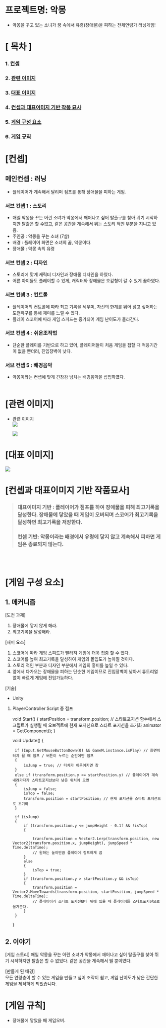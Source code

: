 # 프로젝트명: 악몽
- 악몽을 꾸고 있는 소녀가 꿈 속에서 유령(장애물)을 피하는 전체연령가 러닝게임!

# [ 목차 ]
### 1. [컨셉](#컨셉)
### 2. [관련 이미지](#관련-이미지)
### 3. [대표 이미지](#대표-이미지)
### 4. [컨셉과 대표이미지 기반 작품 묘사](#컨셉과-대표이미지-기반-작품묘사)
### 5. [게임 구성 요소](#게임-구성-요소)
### 6. [게임 규칙](#게임-규칙)

# [컨셉]

## 메인컨셉 : 러닝

- 플레이어가 계속해서 달리며 점프를 통해 장애물을 피하는 게임.

### 서브 컨셉 1 : 스토리

- 매일 악몽을 꾸는 어린 소녀가 악몽에서 깨어나고 싶어 탈출구를 찾아 뛰기 시작하지만 탈출은 할 수없고, 같은 공간을 계속해서 뛰는 스토리 적인 부분을 지니고 있음.
- 주인공 : 악몽을 꾸는 소녀 (7살)
- 배경 : 플레이어 화면은 소녀의 꿈, 악몽이다.
- 장애물 : 악몽 속의 유령

### 서브 컨셉 2 : 디자인

- 스토리에 맞게 캐릭터 디자인과 장애물 디자인을 하였다.
- 어른 아이들도 플레이할 수 있게, 캐릭터와 장애물은 호감형이 갈 수 있게 끔하였다.

### 서브 컨셉 3 : 컨트롤

- 플레이어의 컨트롤에 따라 최고 기록을 세우며, 자신의 한계를 뛰어 넘고 싶어하는 도전욕구를 통해 재미를 느낄 수 있다.
- 플레이 스코어에 따라 게임 스피드는 증가되어 게임 난이도가 올라간다.

### 서브 컨셉 4 : 쉬운조작법

- 단순한 플레이를 기반으로 하고 있어, 플레이어들이 처음 게임을 접할 때 적응기간이 없을 뿐더러, 진입장벽이 낮다.

### 서브 컨셉 5 : 배경음악
 
- 악몽이라는 컨셉에 맞게 긴장감 넘치는 배경음악을 삽입하였다. 
<br><br>

# [관련 이미지]

- 관련 이미지  
  <img src="./img/쿠키런.png">
  
  <img src="./img/공룡게임.png">



# [대표 이미지]

<img src="./img/최최종포스터.png">


# [컨셉과 대표이미지 기반 작품묘사]

> ### 대표이미지 기반 : 플레이어가 점프를 하여 장애물을 피해 최고기록을 달성한다. 장애물에 닿았을 때 게임이 오버되며 스코어가 최고기록을 달성하면 최고기록을 저장한다.
> ### 컨셉 기반: 악몽이라는 배경에서 유령에 닿지 않고 계속해서 피하면 게임은 종료되지 않는다.

<br><br>

# [게임 구성 요소]

## 1. 메커니즘

[도전 과제]

1. 장애물에 닿지 않게 해라.
2. 최고기록을 달성해라.

[재미 요소]

1. 스코어에 따라 게임 스피드가 빨라져 게임에 더욱 집중 할 수 있다.
2. 스코어를 높여 최고기록을 달성하여 게임의 몰입도가 높아질 것이다.
3. 스토리 적인 부분과 디자인 부분에서 게임의 흥미를 높일 수 있다.
4. 앞에서 다가오는 장애물을 피하는 단순한 게임이므로 진입장벽이 낮아서 튜토리얼없이 빠르게 게임에 진입가능하다. 

[기술]
- Unity 

1. PlayerController Script 중 점프

    void Start()
    {
        startPosition = transform.position; // 스타트포지션 함수에서 스크립트가 실행될 때 오브젝트에 현재 포지션으로 스타트 포지션을 초기화
        animator = GetComponent<Animator>();
    }

    void Update()
    {
        

        if (Input.GetMouseButtonDown(0) && GameM.instance.isPlay) // 화면이 터치 될 때 점프 / 버튼이 누르는 순간에만 점프
        {
            isJump = true; // 터치가 이루어지면 참
        }
        else if (transform.position.y <= startPosition.y) // 플레이어가 계속 내려가다가 스타트포지션보다 낮은 위치에 오면
        {
            isJump = false;
            isTop = false; 
            transform.position = startPosition; // 현재 포지션을 스타트 포지션으로 초기화
        }

        if (isJump)
        {
            if (transform.position.y <= jumpHeight - 0.1f && !isTop)
            {

                transform.position = Vector2.Lerp(transform.position, new Vector2(transform.position.x, jumpHeight), jumpSpeed * Time.deltaTime); 
                // 원하는 높이만큼 플레이어 점프하게 끔 
            }
            else
            {
                isTop = true; 
            }
            if (transform.position.y > startPosition.y && isTop)
            {
                transform.position = Vector2.MoveTowards(transform.position, startPosition, jumpSpeed * Time.deltaTime); 
                // 플레이어가 스타트 포지션보다 위에 있을 때 플레이어를 스타트포지션으로 옮겨준다.
            }
        }
    }

 


## 2. 이야기

[게임 스토리]
매일 악몽을 꾸는 어린 소녀가 악몽에서 깨어나고 싶어 탈출구를 찾아 뛰기 시작하지만 탈출은 할 수 없었다. 같은 공간을 계속해서 뛸 뿐이였다.

[만들게 된 배경]  
모든 연령층이 할 수 있는 게임을 만들고 싶어 조작이 쉽고, 게임 난이도가 낮은 간단한 게임을 제작하게 되었습니다.


# [게임 규칙]
- 장애물에 닿았을 때 게임오버.


